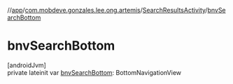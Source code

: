 //[app](../../../index.md)/[com.mobdeve.gonzales.lee.ong.artemis](../index.md)/[SearchResultsActivity](index.md)/[bnvSearchBottom](bnv-search-bottom.md)

# bnvSearchBottom

[androidJvm]\
private lateinit var [bnvSearchBottom](bnv-search-bottom.md): BottomNavigationView
